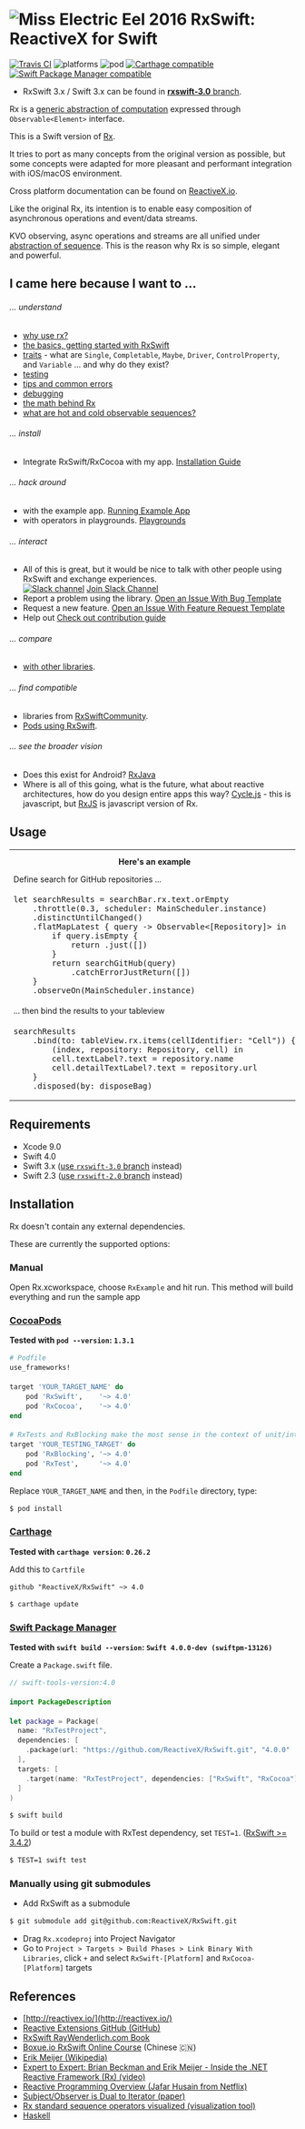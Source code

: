 <img src="assets/Rx_Logo_M.png" alt="Miss Electric Eel 2016" width="36" height="36"> RxSwift: ReactiveX for Swift
======================================

[![Travis CI](https://travis-ci.org/ReactiveX/RxSwift.svg?branch=master)](https://travis-ci.org/ReactiveX/RxSwift) ![platforms](https://img.shields.io/badge/platforms-iOS%20%7C%20macOS%20%7C%20tvOS%20%7C%20watchOS%20%7C%20Linux-333333.svg) ![pod](https://img.shields.io/cocoapods/v/RxSwift.svg) [![Carthage compatible](https://img.shields.io/badge/Carthage-compatible-4BC51D.svg?style=flat)](https://github.com/Carthage/Carthage) [![Swift Package Manager compatible](https://img.shields.io/badge/Swift%20Package%20Manager-compatible-brightgreen.svg)](https://github.com/apple/swift-package-manager)

* RxSwift 3.x / Swift 3.x can be found in [**rxswift-3.0** branch](https://github.com/ReactiveX/RxSwift/tree/rxswift-3.0).

Rx is a [generic abstraction of computation](https://youtu.be/looJcaeboBY) expressed through `Observable<Element>` interface.

This is a Swift version of [Rx](https://github.com/Reactive-Extensions/Rx.NET).

It tries to port as many concepts from the original version as possible, but some concepts were adapted for more pleasant and performant integration with iOS/macOS environment.

Cross platform documentation can be found on [ReactiveX.io](http://reactivex.io/).

Like the original Rx, its intention is to enable easy composition of asynchronous operations and event/data streams.

KVO observing, async operations and streams are all unified under [abstraction of sequence](Documentation/GettingStarted.md#observables-aka-sequences). This is the reason why Rx is so simple, elegant and powerful.

## I came here because I want to ...

###### ... understand

* [why use rx?](Documentation/Why.md)
* [the basics, getting started with RxSwift](Documentation/GettingStarted.md)
* [traits](Documentation/Traits.md) - what are `Single`, `Completable`, `Maybe`, `Driver`, `ControlProperty`, and `Variable` ... and why do they exist?
* [testing](Documentation/UnitTests.md)
* [tips and common errors](Documentation/Tips.md)
* [debugging](Documentation/GettingStarted.md#debugging)
* [the math behind Rx](Documentation/MathBehindRx.md)
* [what are hot and cold observable sequences?](Documentation/HotAndColdObservables.md)

###### ... install

* Integrate RxSwift/RxCocoa with my app. [Installation Guide](#installation)

###### ... hack around

* with the example app. [Running Example App](Documentation/ExampleApp.md)
* with operators in playgrounds. [Playgrounds](Documentation/Playgrounds.md)

###### ... interact

* All of this is great, but it would be nice to talk with other people using RxSwift and exchange experiences. <br />[![Slack channel](http://rxswift-slack.herokuapp.com/badge.svg)](http://bit.ly/rxslack) [Join Slack Channel](http://bit.ly/rxslack)
* Report a problem using the library. [Open an Issue With Bug Template](.github/ISSUE_TEMPLATE.md)
* Request a new feature. [Open an Issue With Feature Request Template](Documentation/NewFeatureRequestTemplate.md)
* Help out [Check out contribution guide](CONTRIBUTING.md)

###### ... compare

* [with other libraries](Documentation/ComparisonWithOtherLibraries.md).


###### ... find compatible

* libraries from [RxSwiftCommunity](https://github.com/RxSwiftCommunity).
* [Pods using RxSwift](https://cocoapods.org/?q=uses%3Arxswift).

###### ... see the broader vision

* Does this exist for Android? [RxJava](https://github.com/ReactiveX/RxJava)
* Where is all of this going, what is the future, what about reactive architectures, how do you design entire apps this way? [Cycle.js](https://github.com/cyclejs/cycle-core) - this is javascript, but [RxJS](https://github.com/Reactive-Extensions/RxJS) is javascript version of Rx.

## Usage

<table>
  <tr>
    <th width="30%">Here's an example</th>
    <th width="30%">In Action</th>
  </tr>
  <tr>
    <td>Define search for GitHub repositories ...</td>
    <th rowspan="9"><img src="https://raw.githubusercontent.com/kzaher/rxswiftcontent/master/GithubSearch.gif"></th>
  </tr>
  <tr>
    <td><div class="highlight highlight-source-swift"><pre>
let searchResults = searchBar.rx.text.orEmpty
    .throttle(0.3, scheduler: MainScheduler.instance)
    .distinctUntilChanged()
    .flatMapLatest { query -> Observable&lt;[Repository]&gt; in
        if query.isEmpty {
            return .just([])
        }
        return searchGitHub(query)
            .catchErrorJustReturn([])
    }
    .observeOn(MainScheduler.instance)</pre></div></td>
  </tr>
  <tr>
    <td>... then bind the results to your tableview</td>
  </tr>
  <tr>
    <td width="30%"><div class="highlight highlight-source-swift"><pre>
searchResults
    .bind(to: tableView.rx.items(cellIdentifier: "Cell")) {
        (index, repository: Repository, cell) in
        cell.textLabel?.text = repository.name
        cell.detailTextLabel?.text = repository.url
    }
    .disposed(by: disposeBag)</pre></div></td>
  </tr>
</table>


## Requirements

* Xcode 9.0
* Swift 4.0
* Swift 3.x ([use `rxswift-3.0` branch](https://github.com/ReactiveX/RxSwift/tree/rxswift-3.0) instead)
* Swift 2.3 ([use `rxswift-2.0` branch](https://github.com/ReactiveX/RxSwift/tree/rxswift-2.0) instead)

## Installation

Rx doesn't contain any external dependencies.

These are currently the supported options:

### Manual

Open Rx.xcworkspace, choose `RxExample` and hit run. This method will build everything and run the sample app

### [CocoaPods](https://guides.cocoapods.org/using/using-cocoapods.html)

**Tested with `pod --version`: `1.3.1`**

```ruby
# Podfile
use_frameworks!

target 'YOUR_TARGET_NAME' do
    pod 'RxSwift',    '~> 4.0'
    pod 'RxCocoa',    '~> 4.0'
end

# RxTests and RxBlocking make the most sense in the context of unit/integration tests
target 'YOUR_TESTING_TARGET' do
    pod 'RxBlocking', '~> 4.0'
    pod 'RxTest',     '~> 4.0'
end
```

Replace `YOUR_TARGET_NAME` and then, in the `Podfile` directory, type:

```bash
$ pod install
```

### [Carthage](https://github.com/Carthage/Carthage)

**Tested with `carthage version`: `0.26.2`**

Add this to `Cartfile`

```
github "ReactiveX/RxSwift" ~> 4.0
```

```bash
$ carthage update
```

### [Swift Package Manager](https://github.com/apple/swift-package-manager)

**Tested with `swift build --version`: `Swift 4.0.0-dev (swiftpm-13126)`**

Create a `Package.swift` file.

```swift
// swift-tools-version:4.0

import PackageDescription

let package = Package(
  name: "RxTestProject",
  dependencies: [
    .package(url: "https://github.com/ReactiveX/RxSwift.git", "4.0.0" ..< "5.0.0")
  ],
  targets: [
    .target(name: "RxTestProject", dependencies: ["RxSwift", "RxCocoa"])
  ]
)
```

```bash
$ swift build
```

To build or test a module with RxTest dependency, set `TEST=1`. ([RxSwift >= 3.4.2](https://github.com/ReactiveX/RxSwift/releases/tag/3.4.2))

```bash
$ TEST=1 swift test
```

### Manually using git submodules

* Add RxSwift as a submodule

```bash
$ git submodule add git@github.com:ReactiveX/RxSwift.git
```

* Drag `Rx.xcodeproj` into Project Navigator
* Go to `Project > Targets > Build Phases > Link Binary With Libraries`, click `+` and select `RxSwift-[Platform]` and `RxCocoa-[Platform]` targets


## References

* [http://reactivex.io/](http://reactivex.io/)
* [Reactive Extensions GitHub (GitHub)](https://github.com/Reactive-Extensions)
* [RxSwift RayWenderlich.com Book](https://store.raywenderlich.com/products/rxswift)
* [Boxue.io RxSwift Online Course](https://boxueio.com/series/rxswift-101) (Chinese 🇨🇳)
* [Erik Meijer (Wikipedia)](http://en.wikipedia.org/wiki/Erik_Meijer_%28computer_scientist%29)
* [Expert to Expert: Brian Beckman and Erik Meijer - Inside the .NET Reactive Framework (Rx) (video)](https://youtu.be/looJcaeboBY)
* [Reactive Programming Overview (Jafar Husain from Netflix)](https://www.youtube.com/watch?v=dwP1TNXE6fc)
* [Subject/Observer is Dual to Iterator (paper)](http://csl.stanford.edu/~christos/pldi2010.fit/meijer.duality.pdf)
* [Rx standard sequence operators visualized (visualization tool)](http://rxmarbles.com/)
* [Haskell](https://www.haskell.org/)
